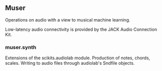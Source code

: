 ## Muser
Operations on audio with a view to musical machine learning.

Low-latency audio connectivity is provided by the JACK Audio Connection Kit.


### muser.synth

Extensions of the scikits.audiolab module. Production of notes, chords, scales. Writing to audio files through audiolab's Sndfile objects.
